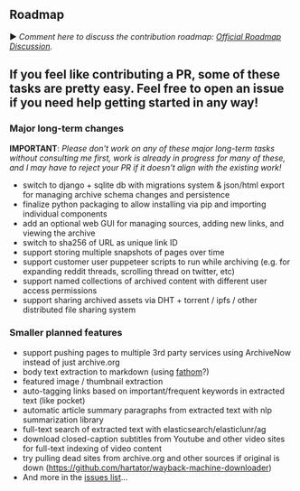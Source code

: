 ## Roadmap

▶️ *Comment here to discuss the contribution roadmap: [Official Roadmap Discussion](https://github.com/pirate/ArchiveBox/issues/120).*

If you feel like contributing a PR, some of these tasks are pretty easy.  Feel free to open an issue if you need help getting started in any way!
---

### Major long-term changes

**IMPORTANT**: *Please don't work on any of these major long-term tasks without consulting me first, work is already in progress for many of these, and I may have to reject your PR if it doesn't align with the existing work!*


 - switch to django + sqlite db with migrations system & json/html export for managing archive schema changes and persistence
 - finalize python packaging to allow installing via pip and importing individual components
 - add an optional web GUI for managing sources, adding new links, and viewing the archive
 - switch to sha256 of URL as unique link ID
 - support storing multiple snapshots of pages over time
 - support customer user puppeteer scripts to run while archiving (e.g. for expanding reddit threads, scrolling thread on twitter, etc)
 - support named collections of archived content with different user access permissions
 - support sharing archived assets via DHT + torrent / ipfs / other distributed file sharing system

### Smaller planned features
 - support pushing pages to multiple 3rd party services using ArchiveNow instead of just archive.org
 - body text extraction to markdown (using [fathom](https://hacks.mozilla.org/2017/04/fathom-a-framework-for-understanding-web-pages/)?)
 - featured image / thumbnail extraction
 - auto-tagging links based on important/frequent keywords in extracted text (like pocket)
 - automatic article summary paragraphs from extracted text with nlp summarization library
 - full-text search of extracted text with elasticsearch/elasticlunr/ag
 - download closed-caption subtitles from Youtube and other video sites for full-text indexing of video content
 - try pulling dead sites from archive.org and other sources if original is down (https://github.com/hartator/wayback-machine-downloader)
 - And more in the [issues list](https://github.com/pirate/ArchiveBox/issues/)...